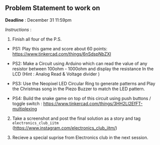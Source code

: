 ## Problem Statement to work on

**Deadline** : December 31 11:59pm

*Instructions* : 

1. Finish all four of the P.S. 

  - PS1: Play this game and score about 60 points: https://www.tinkercad.com/things/6nSdspNbZXI

  - PS2: Make a Circuit using Arduino which can read the value of any resistor between 100ohm - 1000ohm and display the resistance In the LCD (Hint : Analog Read & Voltage divider )

  - PS3: Use the Neopixel LED Circular Ring to generate patterns and Play the Christmas song in the Piezo Buzzer to match the LED pattern.

  - PS4: Build the snake game on top of this circuit using push buttons / toggle switch : https://www.tinkercad.com/things/3HH2Ll2EfFT-multiplexing

2. Take a screenshot and post the final solution as a story and tag `electronics_club_iitm` (https://www.instagram.com/electronics_club_iitm/)

3. Recieve a special suprise from Electronics club in the next session.
